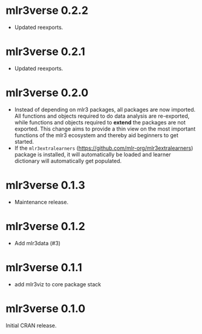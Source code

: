 # mlr3verse 0.2.2

- Updated reexports.

# mlr3verse 0.2.1

* Updated reexports.

# mlr3verse 0.2.0

* Instead of depending on mlr3 packages, all packages are now imported.
  All functions and objects required to do data analysis are re-exported, while
  functions and objects required to **extend** the packages are not exported.
  This change aims to provide a thin view on the most important functions of the
  mlr3 ecosystem and thereby aid beginners to get started.
* If the `mlr3extralearners` (<https://github.com/mlr-org/mlr3extralearners>)
  package is installed, it will automatically be loaded and learner dictionary
  will automatically get populated.


# mlr3verse 0.1.3

- Maintenance release.


# mlr3verse 0.1.2

- Add mlr3data (#3)


# mlr3verse 0.1.1

* add mlr3viz to core package stack


# mlr3verse 0.1.0

Initial CRAN release.
